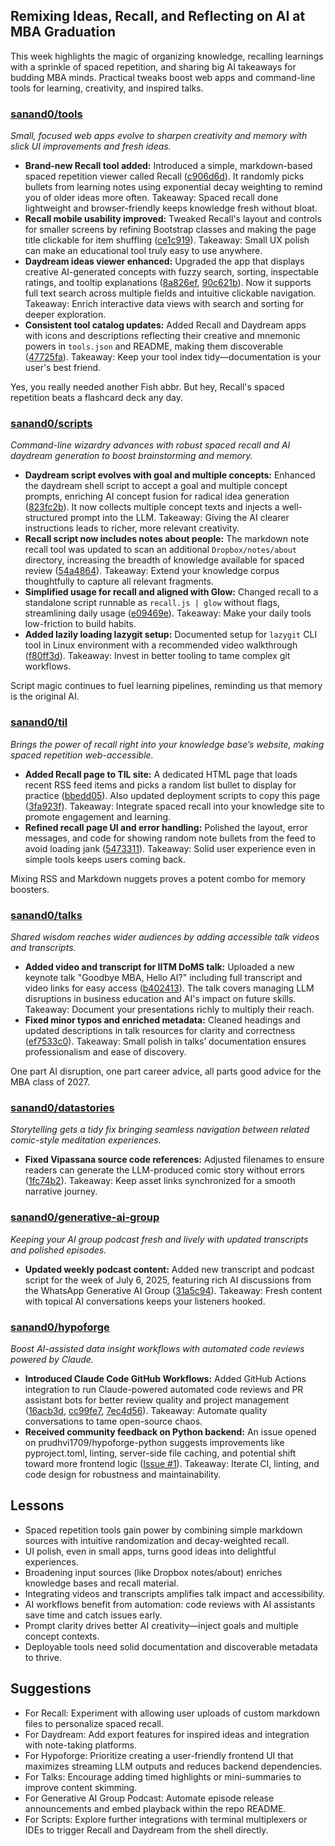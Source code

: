## Remixing Ideas, Recall, and Reflecting on AI at MBA Graduation

This week highlights the magic of organizing knowledge, recalling learnings with a sprinkle of spaced repetition, and sharing big AI takeaways for budding MBA minds. Practical tweaks boost web apps and command-line tools for learning, creativity, and inspired talks.

### [sanand0/tools](https://github.com/sanand0/tools)

_Small, focused web apps evolve to sharpen creativity and memory with slick UI improvements and fresh ideas._

- **Brand-new Recall tool added:** Introduced a simple, markdown-based spaced repetition viewer called Recall ([c906d6d](https://github.com/sanand0/tools/commit/c906d6d04200d0858daab44adda785d37350c852)). It randomly picks bullets from learning notes using exponential decay weighting to remind you of older ideas more often. Takeaway: Spaced recall done lightweight and browser-friendly keeps knowledge fresh without bloat.
- **Recall mobile usability improved:** Tweaked Recall's layout and controls for smaller screens by refining Bootstrap classes and making the page title clickable for item shuffling ([ce1c919](https://github.com/sanand0/tools/commit/ce1c919e813e5ac97ca9b8abf5f456bb2d078e15)). Takeaway: Small UX polish can make an educational tool truly easy to use anywhere.
- **Daydream ideas viewer enhanced:** Upgraded the app that displays creative AI-generated concepts with fuzzy search, sorting, inspectable ratings, and tooltip explanations ([8a826ef](https://github.com/sanand0/tools/commit/8a826efcc3f882e87360a37577137fce61a9e13e), [90c621b](https://github.com/sanand0/tools/commit/90c621bd02ea97eacaf3d6e0b9ad67d94a79cd54)). Now it supports full text search across multiple fields and intuitive clickable navigation. Takeaway: Enrich interactive data views with search and sorting for deeper exploration.
- **Consistent tool catalog updates:** Added Recall and Daydream apps with icons and descriptions reflecting their creative and mnemonic powers in `tools.json` and README, making them discoverable ([47725fa](https://github.com/sanand0/tools/commit/47725fa3b10313b3e6140acee2f1f461b002e3f8)). Takeaway: Keep your tool index tidy—documentation is your user's best friend.

Yes, you really needed another Fish abbr. But hey, Recall's spaced repetition beats a flashcard deck any day.

### [sanand0/scripts](https://github.com/sanand0/scripts)

_Command-line wizardry advances with robust spaced recall and AI daydream generation to boost brainstorming and memory._

- **Daydream script evolves with goal and multiple concepts:** Enhanced the daydream shell script to accept a goal and multiple concept prompts, enriching AI concept fusion for radical idea generation ([823fc2b](https://github.com/sanand0/scripts/commit/823fc2bbd74dbf9e416bc4599e1976d1be00e3b4)). It now collects multiple concept texts and injects a well-structured prompt into the LLM. Takeaway: Giving the AI clearer instructions leads to richer, more relevant creativity.
- **Recall script now includes notes about people:** The markdown note recall tool was updated to scan an additional `Dropbox/notes/about` directory, increasing the breadth of knowledge available for spaced review ([54a4864](https://github.com/sanand0/scripts/commit/54a4864b20e104341653149294bd0a58628a4d0e)). Takeaway: Extend your knowledge corpus thoughtfully to capture all relevant fragments.
- **Simplified usage for recall and aligned with Glow:** Changed recall to a standalone script runnable as `recall.js | glow` without flags, streamlining daily usage ([e09469e](https://github.com/sanand0/scripts/commit/e09469e1e2cdbc61f8ac2c09b5aa735a109e959f)). Takeaway: Make your daily tools low-friction to build habits.
- **Added lazily loading lazygit setup:** Documented setup for `lazygit` CLI tool in Linux environment with a recommended video walkthrough ([f80ff3d](https://github.com/sanand0/scripts/commit/f80ff3da8493bfb04cd4d5db48effadd434f92fe)). Takeaway: Invest in better tooling to tame complex git workflows.

Script magic continues to fuel learning pipelines, reminding us that memory is the original AI.

### [sanand0/til](https://github.com/sanand0/til)

_Brings the power of recall right into your knowledge base’s website, making spaced repetition web-accessible._

- **Added Recall page to TIL site:** A dedicated HTML page that loads recent RSS feed items and picks a random list bullet to display for practice ([bbedd05](https://github.com/sanand0/til/commit/bbedd05464a1cb501068f73370021b3d1dbd013a)). Also updated deployment scripts to copy this page ([3fa923f](https://github.com/sanand0/til/commit/3fa923f72badcd3df4bda0ef29f330cd8fe30cd9)). Takeaway: Integrate spaced recall into your knowledge site to promote engagement and learning.
- **Refined recall page UI and error handling:** Polished the layout, error messages, and code for showing random note bullets from the feed to avoid loading jank ([5473311](https://github.com/sanand0/til/commit/5473311a1474ee0739c7b34161b1a0f924192404)). Takeaway: Solid user experience even in simple tools keeps users coming back.

Mixing RSS and Markdown nuggets proves a potent combo for memory boosters.

### [sanand0/talks](https://github.com/sanand0/talks)

_Shared wisdom reaches wider audiences by adding accessible talk videos and transcripts._

- **Added video and transcript for IITM DoMS talk:** Uploaded a new keynote talk "Goodbye MBA, Hello AI?" including full transcript and video links for easy access ([b402413](https://github.com/sanand0/talks/commit/b402413ac64526fc81150f5ed12bde7e402e3b93)). The talk covers managing LLM disruptions in business education and AI's impact on future skills. Takeaway: Document your presentations richly to multiply their reach.
- **Fixed minor typos and enriched metadata:** Cleaned headings and updated descriptions in talk resources for clarity and correctness ([ef7533c0](https://github.com/sanand0/talks/commit/ef7533c05b7b0c30245a186d6be48b588696349d)). Takeaway: Small polish in talks’ documentation ensures professionalism and ease of discovery.

One part AI disruption, one part career advice, all parts good advice for the MBA class of 2027.

### [sanand0/datastories](https://github.com/sanand0/datastories)

_Storytelling gets a tidy fix bringing seamless navigation between related comic-style meditation experiences._

- **Fixed Vipassana source code references:** Adjusted filenames to ensure readers can generate the LLM-produced comic story without errors ([1fc74b2](https://github.com/sanand0/datastories/commit/1fc74b24e037feff7b9529b23d67b8bdf692da1f)). Takeaway: Keep asset links synchronized for a smooth narrative journey.

### [sanand0/generative-ai-group](https://github.com/sanand0/generative-ai-group)

_Keeping your AI group podcast fresh and lively with updated transcripts and polished episodes._

- **Updated weekly podcast content:** Added new transcript and podcast script for the week of July 6, 2025, featuring rich AI discussions from the WhatsApp Generative AI Group ([31a5c94](https://github.com/sanand0/generative-ai-group/commit/31a5c94a52d8ef163cec015b65ecc71f1d4b8a3b)). Takeaway: Fresh content with topical AI conversations keeps your listeners hooked.

### [sanand0/hypoforge](https://github.com/sanand0/hypoforge)

_Boost AI-assisted data insight workflows with automated code reviews powered by Claude._

- **Introduced Claude Code GitHub Workflows:** Added GitHub Actions integration to run Claude-powered automated code reviews and PR assistant bots for better review quality and project management ([16acb3d](https://github.com/sanand0/hypoforge/commit/16acb3dd27be906180df0e9a62df0401a1d61982), [cc99fe7](https://github.com/sanand0/hypoforge/commit/cc99fe758913d66470423376a3315044c47aa6d4), [7ec4d56](https://github.com/sanand0/hypoforge/commit/7ec4d565897a1bc6b50d3dea26a2affc41bac15e)). Takeaway: Automate quality conversations to tame open-source chaos.
- **Received community feedback on Python backend:** An issue opened on prudhvi1709/hypoforge-python suggests improvements like pyproject.toml, linting, server-side file caching, and potential shift toward more frontend logic ([Issue #1](https://github.com/prudhvi1709/hypoforge-python/issues/1)). Takeaway: Iterate CI, linting, and code design for robustness and maintainability.

## Lessons

- Spaced repetition tools gain power by combining simple markdown sources with intuitive randomization and decay-weighted recall.
- UI polish, even in small apps, turns good ideas into delightful experiences.
- Broadening input sources (like Dropbox notes/about) enriches knowledge bases and recall material.
- Integrating videos and transcripts amplifies talk impact and accessibility.
- AI workflows benefit from automation: code reviews with AI assistants save time and catch issues early.
- Prompt clarity drives better AI creativity—inject goals and multiple concept contexts.
- Deployable tools need solid documentation and discoverable metadata to thrive.

## Suggestions

- For Recall: Experiment with allowing user uploads of custom markdown files to personalize spaced recall.
- For Daydream: Add export features for inspired ideas and integration with note-taking platforms.
- For Hypoforge: Prioritize creating a user-friendly frontend UI that maximizes streaming LLM outputs and reduces backend dependencies.
- For Talks: Encourage adding timed highlights or mini-summaries to improve content skimming.
- For Generative AI Group Podcast: Automate episode release announcements and embed playback within the repo README.
- For Scripts: Explore further integrations with terminal multiplexers or IDEs to trigger Recall and Daydream from the shell directly.
